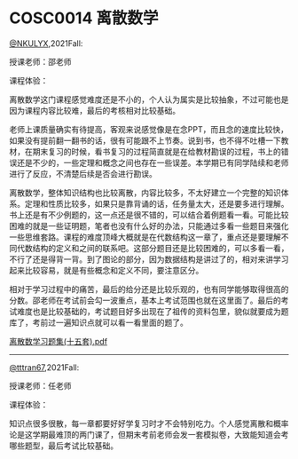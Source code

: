 
# COSC0014 离散数学

[@NKULYX](https://github.com/NKULYX),2021Fall:

授课老师：邵老师

课程体验：

离散数学这门课程感觉难度还是不小的，个人认为属实是比较抽象，不过可能也是因为课程内容比较难，最后的考核相对比较基础。

老师上课质量确实有待提高，客观来说感觉像是在念PPT，而且念的速度比较快，如果没有提前翻一翻书的话，很有可能跟不上节奏。说到书，也不得不吐槽一下教材，在期末复习的时候，看书复习的过程简直就是在给教材勘误的过程，书上的错误还是不少的，一些定理和概念之间也存在一些误差。本学期已有同学陆续和老师进行了反应，不清楚后续是否会进行勘误。

离散数学，整体知识结构也比较离散，内容比较多，不太好建立一个完整的知识体系。定理和性质比较多，如果只是靠背诵的话，任务量太大，还是要多进行理解。书上还是有不少例题的，这一点还是很不错的，可以结合着例题看一看。可能比较困难的就是一些证明题，笔者也没有什么好的办法，只能通过多看一些题目来强化一些思维套路。课程的难度顶峰大概就是在代数结构这一章了，重点还是要理解不同代数结构的定义和之间的联系吧。这部分题目还是比较困难的，可以多看一看，不行了还是得背一背。到了图论的部分，因为数据结构是讲过了的，相对来讲学习起来比较容易，就是有些概念和定义不同，要注意区分。

相对于学习过程中的痛苦，最后的给分还是比较乐观的，也有同学能够取得很高的分数。邵老师在考试前会勾一波重点，基本上考试范围也就在这里面了。最后的考试难度也是比较基础的，考试题目好多出现在了祖传的资料包里，貌似就要成为题库了，考前过一遍知识点就可以看一看里面的题了。

[离散数学习题集(十五套).pdf](https://github.com/Emanual20/NKUCS.ICU/files/7830032/default.pdf)

---

[@tttran67](https://github.com/tttran67),2021Fall:

授课老师：任老师

课程体验：

知识点很多很散，每一章都要好好学复习时才不会特别吃力。个人感觉离散和概率论是这学期最难顶的两门课了，但期末考前老师会发一套模拟卷，大致能知道会考哪些题型，最后考试比较基础。



